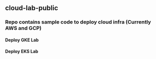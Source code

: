 ## cloud-lab-public

### Repo contains sample code to deploy cloud infra (Currently AWS and GCP) 

#### Deploy GKE Lab
#### Deploy EKS Lab 
